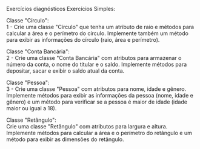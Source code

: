 Exercícios diagnósticos
Exercícios Simples:

Classe "Círculo": <br>
1 - Crie uma classe "Círculo" que tenha um atributo de raio e métodos para calcular a área e o perímetro do círculo. Implemente também um método para exibir as informações do círculo (raio, área e perímetro). <br>

Classe "Conta Bancária": <br>
2 - Crie uma classe "Conta Bancária" com atributos para armazenar o número da conta, o nome do titular e o saldo. Implemente métodos para depositar, sacar e exibir o saldo atual da conta. <br>

Classe "Pessoa": <br>
3 - Crie uma classe "Pessoa" com atributos para nome, idade e gênero. Implemente métodos para exibir as informações da pessoa (nome, idade e gênero) e um método para verificar se a pessoa é maior de idade (idade maior ou igual a 18). <br>

Classe "Retângulo": <br>
Crie uma classe "Retângulo" com atributos para largura e altura. Implemente métodos para calcular a área e o perímetro do retângulo e um método para exibir as dimensões do retângulo.


